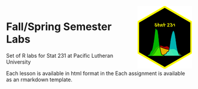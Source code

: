 <img src="man/figures/stat231.png" align="right" height="170">

# Fall/Spring Semester Labs
Set of R labs for Stat 231 at Pacific Lutheran University

Each lesson is available in html format in the
Each assignment is available as an rmarkdown template. 